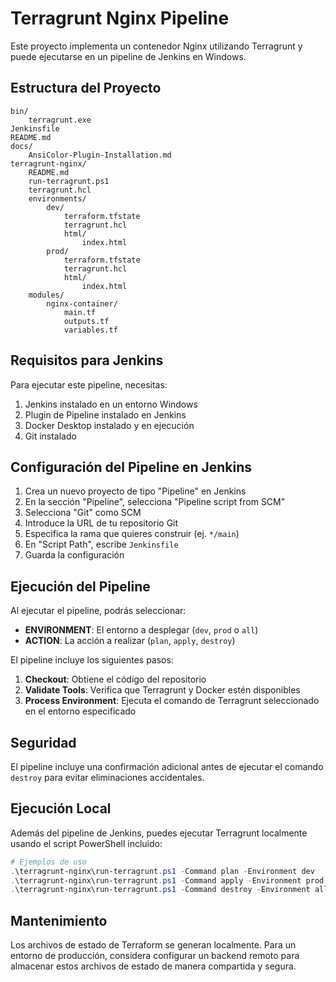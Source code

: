 # Terragrunt Nginx Pipeline

Este proyecto implementa un contenedor Nginx utilizando Terragrunt y puede ejecutarse en un pipeline de Jenkins en Windows.

## Estructura del Proyecto

```
bin/
	terragrunt.exe
Jenkinsfile
README.md
docs/
    AnsiColor-Plugin-Installation.md
terragrunt-nginx/
	README.md
	run-terragrunt.ps1
	terragrunt.hcl
	environments/
		dev/
			terraform.tfstate
			terragrunt.hcl
			html/
				index.html
		prod/
			terraform.tfstate
			terragrunt.hcl
			html/
				index.html
	modules/
		nginx-container/
			main.tf
			outputs.tf
			variables.tf
```

## Requisitos para Jenkins

Para ejecutar este pipeline, necesitas:

1. Jenkins instalado en un entorno Windows
2. Plugin de Pipeline instalado en Jenkins
3. Docker Desktop instalado y en ejecución
4. Git instalado

## Configuración del Pipeline en Jenkins

1. Crea un nuevo proyecto de tipo "Pipeline" en Jenkins
2. En la sección "Pipeline", selecciona "Pipeline script from SCM"
3. Selecciona "Git" como SCM
4. Introduce la URL de tu repositorio Git
5. Especifica la rama que quieres construir (ej. `*/main`)
6. En "Script Path", escribe `Jenkinsfile`
7. Guarda la configuración

## Ejecución del Pipeline

Al ejecutar el pipeline, podrás seleccionar:

- **ENVIRONMENT**: El entorno a desplegar (`dev`, `prod` o `all`)
- **ACTION**: La acción a realizar (`plan`, `apply`, `destroy`)

El pipeline incluye los siguientes pasos:
1. **Checkout**: Obtiene el código del repositorio
2. **Validate Tools**: Verifica que Terragrunt y Docker estén disponibles
3. **Process Environment**: Ejecuta el comando de Terragrunt seleccionado en el entorno especificado

## Seguridad

El pipeline incluye una confirmación adicional antes de ejecutar el comando `destroy` para evitar eliminaciones accidentales.

## Ejecución Local

Además del pipeline de Jenkins, puedes ejecutar Terragrunt localmente usando el script PowerShell incluido:

```powershell
# Ejemplos de uso
.\terragrunt-nginx\run-terragrunt.ps1 -Command plan -Environment dev
.\terragrunt-nginx\run-terragrunt.ps1 -Command apply -Environment prod -AutoApprove
.\terragrunt-nginx\run-terragrunt.ps1 -Command destroy -Environment all -AutoApprove
```

## Mantenimiento

Los archivos de estado de Terraform se generan localmente. Para un entorno de producción, considera configurar un backend remoto para almacenar estos archivos de estado de manera compartida y segura.

